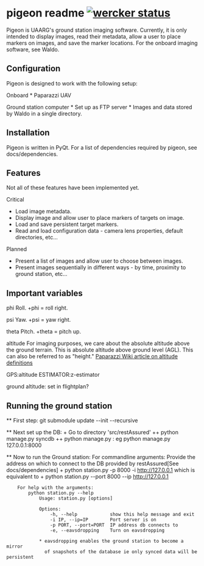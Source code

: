 pigeon readme  [![wercker status](https://app.wercker.com/status/828795e523fe5e7abeeb16a3e8c4ac9c/m "wercker status")](https://app.wercker.com/project/bykey/828795e523fe5e7abeeb16a3e8c4ac9c) 
=============
Pigeon is UAARG's ground station imaging software.
Currently, it is only intended to display images, read their metadata, allow a user to place markers on images, and save the marker locations.
For the onboard imaging software, see Waldo.

Configuration
-------------
Pigeon is designed to work with the following setup:

Onboard
	* Paparazzi UAV
	
Ground station computer
	* Set up as FTP server
	* Images and data stored by Waldo in a single directory. 

Installation
------------
Pigeon is written in PyQt.
For a list of dependencies required by pigeon, see docs/dependencies.

Features
--------
Not all of these features have been implemented yet.

Critical
* Load image metadata.
* Display image and allow user to place markers of targets on image.
* Load and save persistent target markers.
* Read and load configuration data - camera lens properties, default directories, etc...

Planned
* Present a list of images and allow user to choose between images.
* Present images sequentially in different ways - by time, proximity to ground station, etc...


Important variables
-------------------
phi
Roll. +phi = roll right.

psi
Yaw. +psi = yaw right.

theta
Pitch. +theta = pitch up.

altitude
For imaging purposes, we care about the absolute altitude above the ground terrain.
This is absolute altitude above ground level (AGL). This can also be referred to as "height."
[Paparazzi Wiki article on altitude definitions](http://wiki.paparazziuav.org/wiki/Demystified/Altitude_and_Height)

GPS:altitude
ESTIMATOR:z-estimator

ground altitude: set in flightplan?

Running the ground station
--------------------------
** First step:
    git submodule update --init --recursive

** Next set up the DB:
    + Go to directory 'src/restAssured'
        ++ python manage.py syncdb
        ++ python manage.py <ip>:<port>
            eg python manage.py 127.0.0.1:8000

** Now to run the Ground station:
    For commandline arguments:
        Provide the address on which to connect to the DB provided by restAssured[See docs/dependencies]
          + python station.py -p 8000 -i http://127.0.0.1
            which is equivalent to 
          + python station.py --port 8000 --ip http://127.0.0.1

        For help with the arguments:
            python station.py --help
                Usage: station.py [options]

                Options:
                    -h, --help            show this help message and exit
                    -i IP, --ip=IP        Port server is on
                    -p PORT, --port=PORT  IP address db connects to
                    -e, --eavsdropping    Turn on eavsdropping 

                * eavsdropping enables the ground station to become a mirror
                  of snapshots of the database ie only synced data will be persistent
